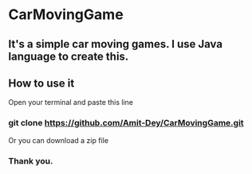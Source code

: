 # CarMovingGame
## It's a simple car moving games. I use Java language to create this.

## How to use it
Open your terminal and paste this line 

### git clone https://github.com/Amit-Dey/CarMovingGame.git

Or you can download a zip file 

### Thank you.



